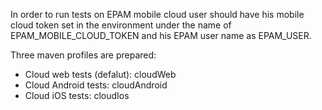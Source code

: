 In order to run tests on EPAM mobile cloud user 
should have his mobile cloud token set in the environment
under the name of EPAM_MOBILE_CLOUD_TOKEN and his EPAM
user name as EPAM_USER.

Three maven profiles are prepared:<br>
 * Cloud web tests (defalut): cloudWeb<br>
 * Cloud Android tests: cloudAndroid<br>
 * Cloud iOS tests: cloudIos<br>